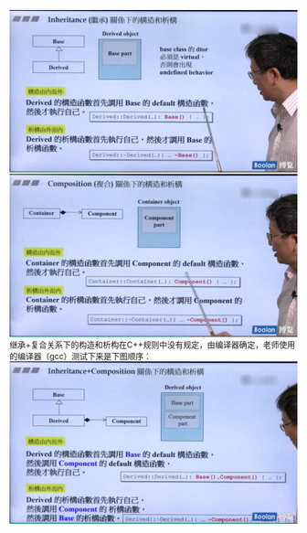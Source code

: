 ![](attachments/16.1.1复合&继承关系下的构造和析构.jpg)
![](attachments/16.1.2复合&继承关系下的构造和析构.jpg)
继承+复合关系下的构造和析构在C++规则中没有规定，由编译器确定，老师使用的编译器（gcc）测试下来是下图顺序：
![](attachments/16.1.3复合&继承关系下的构造和析构.jpg)